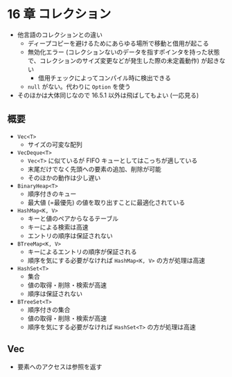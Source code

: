 16 章 コレクション
===

- 他言語のコレクションとの違い
  - ディープコピーを避けるためにあらゆる場所で移動と借用が起こる
  - 無効化エラー (コレクションないのデータを指すポインタを持った状態で、コレクションのサイズ変更などが発生した際の未定義動作) が起きない
    - 借用チェックによってコンパイル時に検出できる
  - `null` がない。代わりに `Option` を使う
- そのほかは大体同じなので 16.5.1 以外は飛ばしてもよい (一応見る)

## 概要

- `Vec<T>`
  - サイズの可変な配列
- `VecDeque<T>`
  - `Vec<T>` に似ているが FIFO キューとしてはこっちが適している
  - 末尾だけでなく先頭への要素の追加、削除が可能
  - そのほかの動作は少し遅い
- `BinaryHeap<T>`
  - 順序付きのキュー
  - 最大値 (=最優先) の値を取り出すことに最適化されている
- `HashMap<K, V>`
  - キーと値のペアからなるテーブル
  - キーによる検索は高速
  - エントリの順序は保証されない
- `BTreeMap<K, V>`
  - キーによるエントリの順序が保証される
  - 順序を気にする必要がなければ `HashMap<K, V>` の方が処理は高速
- `HashSet<T>`
  - 集合
  - 値の取得・削除・検索が高速
  - 順序は保証されない
- `BTreeSet<T>`
  - 順序付きの集合
  - 値の取得・削除・検索が高速
  - 順序を気にする必要がなければ `HashSet<T>` の方が処理は高速

## Vec

- 要素へのアクセスは参照を返す